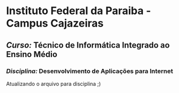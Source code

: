 # Instituto Federal da Paraiba - Campus Cajazeiras

## *Curso:* Técnico de Informática Integrado ao Ensino Médio

### *Disciplina:* Desenvolvimento de Aplicações para Internet

Atualizando o arquivo para disciplina ;)